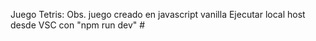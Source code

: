 Juego Tetris:
Obs. juego creado en javascript vanilla
Ejecutar local host desde VSC con "npm run dev" # 
